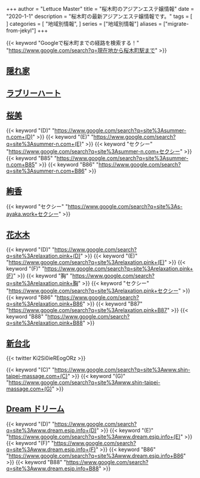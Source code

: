 +++
author = "Lettuce Master"
title = "桜木町のアジアンエステ嬢情報"
date = "2020-1-1"
description = "桜木町の最新アジアンエステ嬢情報です。"
tags = [
]
categories = [
    "地域別情報",
]
series = ["地域別情報"]
aliases = ["migrate-from-jekyl"]
+++

{{< keyword "Googleで桜木町までの経路を検索する！" "https://www.google.com/search?q=現在地から桜木町駅まで" >}}

## [隠れ家](https://jasmine-mizonokuti.xyz/)


## [ラブリーハート](http://biraku.este88.com/)


## [桜美](http://summer-n.com/rrr/)
{{< keyword "(D)" "https://www.google.com/search?q=site%3Asummer-n.com+(D)" >}} {{< keyword "(E)" "https://www.google.com/search?q=site%3Asummer-n.com+(E)" >}} {{< keyword "セクシー" "https://www.google.com/search?q=site%3Asummer-n.com+セクシー" >}} {{< keyword "B85" "https://www.google.com/search?q=site%3Asummer-n.com+B85" >}} {{< keyword "B86" "https://www.google.com/search?q=site%3Asummer-n.com+B86" >}} 

## [絢香](http://s-ayaka.work/)
{{< keyword "セクシー" "https://www.google.com/search?q=site%3As-ayaka.work+セクシー" >}} 

## [花水木](http://relaxation.pink/)
{{< keyword "(D)" "https://www.google.com/search?q=site%3Arelaxation.pink+(D)" >}} {{< keyword "(E)" "https://www.google.com/search?q=site%3Arelaxation.pink+(E)" >}} {{< keyword "(F)" "https://www.google.com/search?q=site%3Arelaxation.pink+(F)" >}} {{< keyword "胸" "https://www.google.com/search?q=site%3Arelaxation.pink+胸" >}} {{< keyword "セクシー" "https://www.google.com/search?q=site%3Arelaxation.pink+セクシー" >}} {{< keyword "B86" "https://www.google.com/search?q=site%3Arelaxation.pink+B86" >}} {{< keyword "B87" "https://www.google.com/search?q=site%3Arelaxation.pink+B87" >}} {{< keyword "B88" "https://www.google.com/search?q=site%3Arelaxation.pink+B88" >}} 

## [新台北](https://www.shin-taipei-massage.com/)


{{< twitter Ki2Si0ieREogORz >}}

{{< keyword "(C)" "https://www.google.com/search?q=site%3Awww.shin-taipei-massage.com+(C)" >}} {{< keyword "(G)" "https://www.google.com/search?q=site%3Awww.shin-taipei-massage.com+(G)" >}} 

## [Dream ドリーム](http://www.dream.esjp.info/)
{{< keyword "(D)" "https://www.google.com/search?q=site%3Awww.dream.esjp.info+(D)" >}} {{< keyword "(E)" "https://www.google.com/search?q=site%3Awww.dream.esjp.info+(E)" >}} {{< keyword "(F)" "https://www.google.com/search?q=site%3Awww.dream.esjp.info+(F)" >}} {{< keyword "B86" "https://www.google.com/search?q=site%3Awww.dream.esjp.info+B86" >}} {{< keyword "B88" "https://www.google.com/search?q=site%3Awww.dream.esjp.info+B88" >}} 

